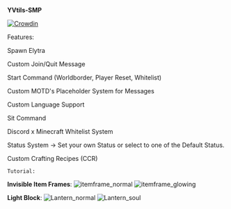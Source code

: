 **YVtils-SMP**

[![Crowdin](https://badges.crowdin.net/yvtils-smp/localized.svg)](https://crowdin.com/project/yvtils-smp)

Features:

Spawn Elytra

Custom Join/Quit Message

Start Command (Worldborder, Player Reset, Whitelist)

Custom MOTD's
Placeholder System for Messages

Custom Language Support

Sit Command

Discord x Minecraft Whitelist System

Status System -> Set your own Status or select to one of the Default Status.

Custom Crafting Recipes (CCR)
  
    Tutorial:
  
  **Invisible Item Frames**:
    ![itemframe_normal](https://user-images.githubusercontent.com/84860916/213732347-c230d797-dacf-4d34-88bb-5f1d88c2976a.png)
    ![itemframe_glowing](https://user-images.githubusercontent.com/84860916/213732387-8772527d-1092-46e0-9d23-b0fae423a23a.png)
    
  **Light Block**:
    ![Lantern_normal](https://user-images.githubusercontent.com/84860916/213732400-78ef5e02-ca4a-4ea3-bfb5-4281ed11e723.png)
    ![Lantern_soul](https://user-images.githubusercontent.com/84860916/213732404-1948ffda-a6d1-4e51-b0af-78e0eba7886f.png)
